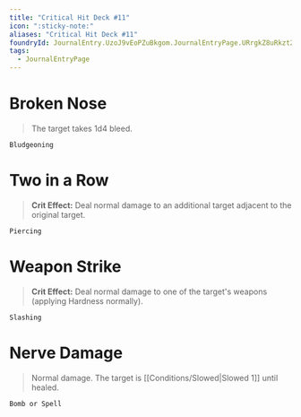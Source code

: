 ```yaml
---
title: "Critical Hit Deck #11"
icon: ":sticky-note:"
aliases: "Critical Hit Deck #11"
foundryId: JournalEntry.UzoJ9vEoPZuBkgom.JournalEntryPage.URrgkZ8uRkzt2Zhf
tags:
  - JournalEntryPage
---
```

# Broken Nose

> The target takes 1d4 bleed.

`Bludgeoning`

# Two in a Row

> **Crit Effect:** Deal normal damage to an additional target adjacent to the original target.

`Piercing`

# Weapon Strike

> **Crit Effect:** Deal normal damage to one of the target's weapons (applying Hardness normally).

`Slashing`

# Nerve Damage

> Normal damage. The target is [[Conditions/Slowed|Slowed 1]] until healed.

`Bomb or Spell`